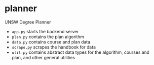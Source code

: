 # planner

UNSW Degree Planner

- `app.py` starts the backend server
- `plan.py` contains the plan algorithm
- `data.py` contains course and plan data
- `scrape.py` scrapes the handbook for data
- `util.py` contains abstract data types for the algorithm, courses and plan, and other general utilities

